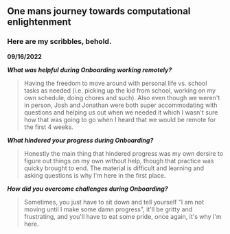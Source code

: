 ## One mans journey towards computational enlightenment

### Here are my scribbles, behold.

**09/16/2022**

***What was helpful during Onboarding working remotely?***

>Having the freedom to move around with personal life vs. school tasks as needed (i.e. picking up the kid from school, working on my own schedule, doing chores and such). Also even though we weren't in person, Josh and Jonathan were both super accommodating with questions and helping us out when we needed it which I wasn't sure how that was going to go when I heard that we would be remote for the first 4 weeks.

***What hindered your progress during Onboarding?***

>Honestly the main thing that hindered progress was my own dersire to figure out things on my own without help, though that practice was quicky brought to end. The material is difficult and learning and asking questions is why I'm here in the first place.

***How did you overcome challenges during Onboarding?***

>Sometimes, you just have to sit down and tell yourself "I am not moving until I make some damn progress", it'll be gritty and frustrating, and you'll have to eat some pride, once again, it's why I'm here.
